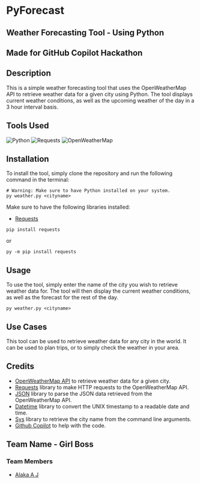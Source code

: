 # PyForecast
## Weather Forecasting Tool - Using Python
## Made for GitHub Copilot Hackathon

## Description
This is a simple weather forecasting tool that uses the OpenWeatherMap API to retrieve weather data for a given city using Python. The tool displays current weather conditions, as well as the upcoming weather of the day in a 3 hour interval basis. 

## Tools Used
![Python](https://img.shields.io/badge/python-3670A0?style=for-the-badge&logo=python&logoColor=ffdd54)
![Requests](https://img.shields.io/badge/requests-3670A0?style=for-the-badge&logo=requests&logoColor=ffdd54)
![OpenWeatherMap](https://img.shields.io/badge/openweathermap-ED8B00?style=for-the-badge&logo=openweathermap&logoColor=ffdd54)
<!-- ![Matplotlib](https://img.shields.io/badge/matplotlib-3670A0?style=for-the-badge&logo=python&logoColor=ffdd54) -->

## Installation
To install the tool, simply clone the repository and run the following command in the terminal:
```
# Warning: Make sure to have Python installed on your system.
py weather.py <cityname>
```

Make sure to have the following libraries installed:
- [Requests](https://docs.python-requests.org/en/master/)
```
pip install requests
```
or
```
py -m pip install requests
```

## Usage
To use the tool, simply enter the name of the city you wish to retrieve weather data for. The tool will then display the current weather conditions, as well as the forecast for the rest of the day.
```
py weather.py <cityname>
```

## Use Cases
This tool can be used to retrieve weather data for any city in the world. It can be used to plan trips, or to simply check the weather in your area.

## Credits
- [OpenWeatherMap API](https://openweathermap.org/api) to retrieve weather data for a given city.
- [Requests](https://docs.python-requests.org/en/master/) library to make HTTP requests to the OpenWeatherMap API.
- [JSON](https://docs.python.org/3/library/json.html) library to parse the JSON data retrieved from the OpenWeatherMap API.
- [Datetime](https://docs.python.org/3/library/datetime.html) library to convert the UNIX timestamp to a readable date and time.
- [Sys](https://docs.python.org/3/library/sys.html) library to retrieve the city name from the command line arguments.
- [Github Copilot](https://copilot.github.com/) to help with the code.
<!-- - The tool uses the [Matplotlib](https://matplotlib.org/) library to display a graph of the temperature and humidity for the next 5 days. -->

## Team Name - Girl Boss
### Team Members
- [Alaka A J](github.com/alaka03aj)